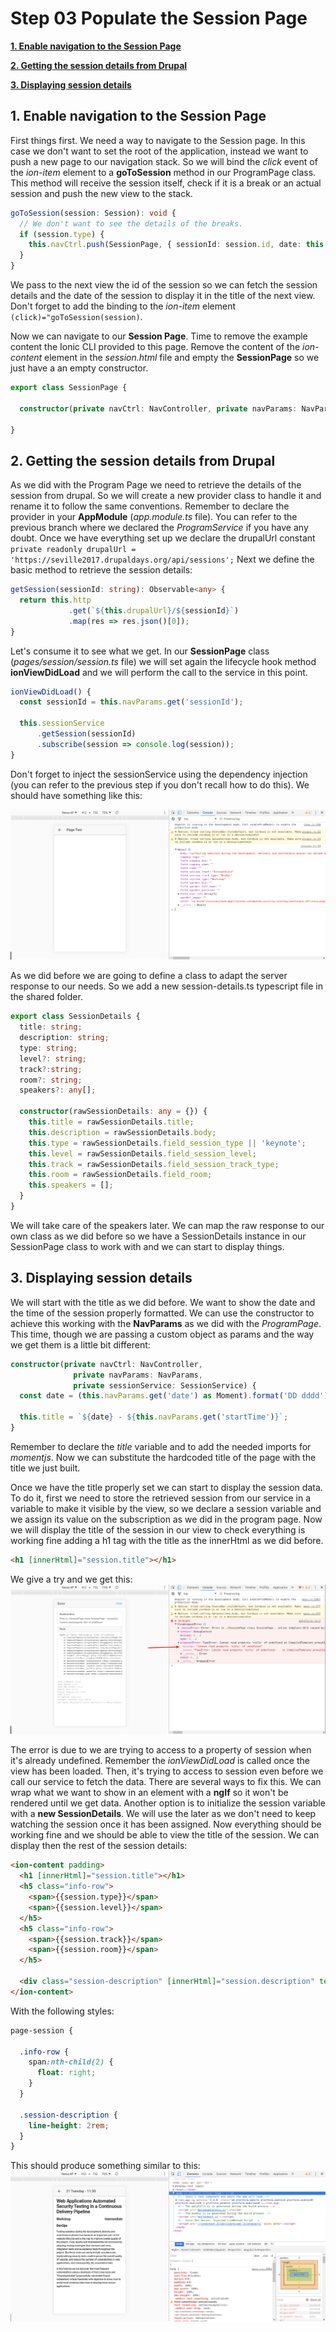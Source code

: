 # Step 03 Populate the Session Page

[**1. Enable navigation to the Session Page**](#1-enable-navigation-to-the-session-page)

[**2. Getting the session details from Drupal**](#2-getting-the-session-details-from-drupal)

[**3. Displaying session details**](#3-displaying-session-details)
## 1. Enable navigation to the Session Page

First things first. We need a way to navigate to the Session page. In this case we don't want to set the root of the application, instead we want to push a new page to our navigation stack.
So we will bind the _click_ event of the _ion-item_ element to a **goToSession** method in our ProgramPage class. This method will receive the session itself, check if it is a break or an actual session and push the new view to the stack.
```typescript
goToSession(session: Session): void {
  // We don't want to see the details of the breaks.
  if (session.type) {
    this.navCtrl.push(SessionPage, { sessionId: session.id, date: this.navParams.data, startTime: session.startTime });
  }
}
```

We pass to the next view the id of the session so we can fetch the session details and the date of the session to display it in the title of the next view.
Don't forget to add the binding to the _ion-item_ element ```(click)="goToSession(session)```.

Now we can navigate to our **Session Page**. Time to remove the example content the Ionic CLI provided to this page. Remove the content of the _ion-content_ element in the _session.html_ file and empty the **SessionPage** so we just have a an empty constructor.
```typescript
export class SessionPage {

  constructor(private navCtrl: NavController, private navParams: NavParams) { }

}
```

## 2. Getting the session details from Drupal

As we did with the Program Page we need to retrieve the details of the session from drupal. So we will create a new provider class to handle it and rename it to follow the same conventions.
Remember to declare the provider in your **AppModule** (_app.module.ts_ file). You can refer to the previous branch where we declared the _ProgramService_ if you have any doubt.
Once we have everything set up we declare the drupalUrl constant ```private readonly drupalUrl = 'https://seville2017.drupaldays.org/api/sessions';```
Next we define the basic method to retrieve the session details:
```typescript
getSession(sessionId: string): Observable<any> {
  return this.http
             .get(`${this.drupalUrl}/${sessionId}`)
             .map(res => res.json()[0]);
}
```

Let's consume it to see what we get. In our **SessionPage** class (_pages/session/session.ts_ file) we will set again the lifecycle hook method **ionViewDidLoad** and we will perform the call to the service in this point.
```typescript
ionViewDidLoad() {
  const sessionId = this.navParams.get('sessionId');

  this.sessionService
      .getSession(sessionId)
      .subscribe(session => console.log(session));
}
```

Don't forget to inject the sessionService using the dependency injection (you can refer to the previous step if you don't recall how to do this).
We should have something like this:

![basic_session_details](./images/basic_session_details.png)

As we did before we are going to define a class to adapt the server response to our needs. So we add a new session-details.ts typescript file in the shared folder.

```typescript
export class SessionDetails {
  title: string;
  description: string;
  type: string;
  level?: string;
  track?:string;
  room?: string;
  speakers?: any[];
  
  constructor(rawSessionDetails: any = {}) {
    this.title = rawSessionDetails.title;
    this.description = rawSessionDetails.body;
    this.type = rawSessionDetails.field_session_type || 'keynote';
    this.level = rawSessionDetails.field_session_level;
    this.track = rawSessionDetails.field_session_track_type;
    this.room = rawSessionDetails.field_room;
    this.speakers = [];
  }
}
```
We will take care of the speakers later.
We can map the raw response to our own class as we did before so we have a SessionDetails instance in our SessionPage class to work with and we can start to display things.

## 3. Displaying session details

We will start with the title as we did before. We want to show the date and the time of the session properly formatted. We can use the constructor to achieve this working with the **NavParams** as we did with the _ProgramPage_.
This time, though we are passing a custom object as params and the way we get them is a little bit different:
```typescript
constructor(private navCtrl: NavController,
              private navParams: NavParams,
              private sessionService: SessionService) {
  const date = (this.navParams.get('date') as Moment).format('DD dddd');
    
  this.title = `${date} - ${this.navParams.get('startTime')}`;
}
```

Remember to declare the _title_ variable and to add the needed imports for _momentjs_.
Now we can substitute the hardcoded title of the page with the title we just built.

Once we have the title properly set we can start to display the session data. To do it, first we need to store the retrieved session from our service in a variable to make it visible by the view, so we declare a session variable and we assign its value on the subscription as we did in the program page.
Now we will display the title of the session in our view to check everything is working fine adding a h1 tag with the title as the innerHtml as we did before.
```html
<h1 [innerHtml]="session.title"></h1>
```

We give a try and we get this:
![error](./images/error.png)

The error is due to we are trying to access to a property of session when it's already undefined. Remember the _ionViewDidLoad_ is called once the view has been loaded. Then, it's trying to access to session even before we call our service to fetch the data.
There are several ways to fix this. We can wrap what we want to show in an element with a **ngIf** so it won't be rendered until we get data.
Another option is to initialize the session variable with a **new SessionDetails**.
We will use the later as we don't need to keep watching the session once it has been assigned.
Now everything should be working fine and we should be able to view the title of the session.
We can display then the rest of the session details:
```html
<ion-content padding>
  <h1 [innerHtml]="session.title"></h1>
  <h5 class="info-row">
    <span>{{session.type}}</span>
    <span>{{session.level}}</span>
  </h5>
  <h5 class="info-row">
    <span>{{session.track}}</span>
    <span>{{session.room}}</span>
  </h5>

  <div class="session-description" [innerHtml]="session.description" text-wrap></div>
</ion-content>
```

With the following styles:
```scss
page-session {

  .info-row {
    span:nth-child(2) {
      float: right;
    }
  }

  .session-description {
    line-height: 2rem;
  }
}
```

This should produce something similar to this:
![session_details](./images/session_details.png)